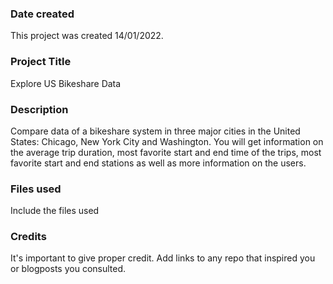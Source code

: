 ### Date created
This project was created 14/01/2022.

### Project Title
Explore US Bikeshare Data

### Description
Compare data of a bikeshare system in three major cities in the United States: Chicago, New York City and Washington.
You will get information on the average trip duration, most favorite start and end time of the trips, most favorite start and end stations as well as more information on the users.

### Files used
Include the files used

### Credits
It's important to give proper credit. Add links to any repo that inspired you or blogposts you consulted.
